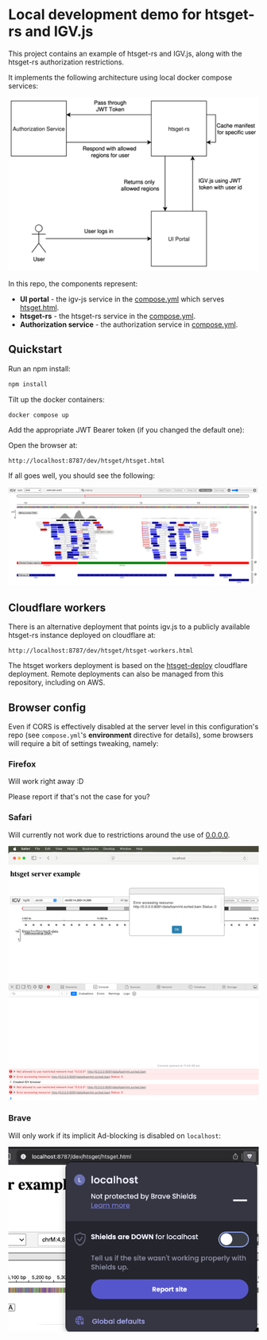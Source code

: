 # Local development demo for htsget-rs and IGV.js

This project contains an example of htsget-rs and IGV.js, along with the htsget-rs authorization restrictions.

It implements the following architecture using local docker compose services:

![architecture.png](doc/architecture.png)

In this repo, the components represent:
* **UI portal** - the igv-js service in the [compose.yml](compose.yml) which serves [htsget.html](igv.js/dev/htsget/htsget.html).
* **htsget-rs** - the htsget-rs service in the [compose.yml](compose.yml).
* **Authorization service** - the authorization service in [compose.yml](compose.yml).

## Quickstart

Run an npm install:

```sh
npm install
```

Tilt up the docker containers:

```sh
docker compose up
```

Add the appropriate JWT Bearer token (if you changed the default one):

Open the browser at:

```
http://localhost:8787/dev/htsget/htsget.html
```

If all goes well, you should see the following:

![htsget_allowed_regions](./doc/htsget_igv.js_with_allowed_regions_track.png)

## Cloudflare workers

There is an alternative deployment that points igv.js to a publicly available htsget-rs instance deployed on cloudflare at:

```
http://localhost:8787/dev/htsget/htsget-workers.html
```

The htsget workers deployment is based on the [htsget-deploy] cloudflare deployment. Remote deployments can also be
managed from this repository, including on AWS.

## Browser config

Even if CORS is effectively disabled at the server level in this configuration's repo (see `compose.yml`'s **environment** directive for details), some browsers will require a bit of settings tweaking, namely:

### Firefox 

Will work right away :D

Please report if that's not the case for you?

### Safari

Will currently not work due to restrictions around the use of [0.0.0.0][0.0.0.0-day].

![safari](./doc/safari_0.0.0.0_error.png)

### Brave

Will only work if its implicit Ad-blocking is disabled on `localhost`:

![brave](./doc/brave_disable_shields_localhost.png)

<!--
Those screenshots disable all Ad-blocking, which is not great:

![brave](./doc/brave_blocking_adblocker.png)
![brave](./doc/brave_no_block.png)
-->

[htsget-deploy]: https://github.com/umccr/htsget-deploy
[0.0.0.0-day]: https://www.oligo.security/blog/0-0-0-0-day-exploiting-localhost-apis-from-the-browser
